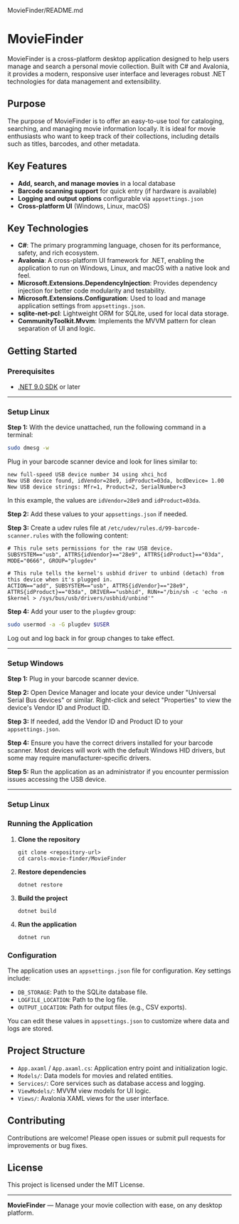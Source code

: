 MovieFinder/README.md
# MovieFinder

MovieFinder is a cross-platform desktop application designed to help users manage and search a personal movie collection. Built with C# and Avalonia, it provides a modern, responsive user interface and leverages robust .NET technologies for data management and extensibility.

## Purpose

The purpose of MovieFinder is to offer an easy-to-use tool for cataloging, searching, and managing movie information locally. It is ideal for movie enthusiasts who want to keep track of their collections, including details such as titles, barcodes, and other metadata.

## Key Features

- **Add, search, and manage movies** in a local database
- **Barcode scanning support** for quick entry (if hardware is available)
- **Logging and output options** configurable via `appsettings.json`
- **Cross-platform UI** (Windows, Linux, macOS)

## Key Technologies

- **C#**: The primary programming language, chosen for its performance, safety, and rich ecosystem.
- **Avalonia**: A cross-platform UI framework for .NET, enabling the application to run on Windows, Linux, and macOS with a native look and feel.
- **Microsoft.Extensions.DependencyInjection**: Provides dependency injection for better code modularity and testability.
- **Microsoft.Extensions.Configuration**: Used to load and manage application settings from `appsettings.json`.
- **sqlite-net-pcl**: Lightweight ORM for SQLite, used for local data storage.
- **CommunityToolkit.Mvvm**: Implements the MVVM pattern for clean separation of UI and logic.

## Getting Started

### Prerequisites

- [.NET 9.0 SDK](https://dotnet.microsoft.com/download) or later

---

### Setup Linux

**Step 1:** With the device unattached, run the following command in a terminal:
```sh
sudo dmesg -w
```
Plug in your barcode scanner device and look for lines similar to:
```
new full-speed USB device number 34 using xhci_hcd
New USB device found, idVendor=28e9, idProduct=03da, bcdDevice= 1.00
New USB device strings: Mfr=1, Product=2, SerialNumber=3
```
In this example, the values are `idVendor=28e9` and `idProduct=03da`.

**Step 2:** Add these values to your `appsettings.json` if needed.

**Step 3:** Create a udev rules file at `/etc/udev/rules.d/99-barcode-scanner.rules` with the following content:
```
# This rule sets permissions for the raw USB device.
SUBSYSTEM=="usb", ATTRS{idVendor}=="28e9", ATTRS{idProduct}=="03da", MODE="0666", GROUP="plugdev"

# This rule tells the kernel's usbhid driver to unbind (detach) from this device when it's plugged in.
ACTION=="add", SUBSYSTEM=="usb", ATTRS{idVendor}=="28e9", ATTRS{idProduct}=="03da", DRIVER=="usbhid", RUN+="/bin/sh -c 'echo -n $kernel > /sys/bus/usb/drivers/usbhid/unbind'"
```

**Step 4:** Add your user to the `plugdev` group:
```sh
sudo usermod -a -G plugdev $USER
```
Log out and log back in for group changes to take effect.

---

### Setup Windows

**Step 1:** Plug in your barcode scanner device.

**Step 2:** Open Device Manager and locate your device under "Universal Serial Bus devices" or similar. Right-click and select "Properties" to view the device's Vendor ID and Product ID.

**Step 3:** If needed, add the Vendor ID and Product ID to your `appsettings.json`.

**Step 4:** Ensure you have the correct drivers installed for your barcode scanner. Most devices will work with the default Windows HID drivers, but some may require manufacturer-specific drivers.

**Step 5:** Run the application as an administrator if you encounter permission issues accessing the USB device.

---

### Setup Linux

### Running the Application

1. **Clone the repository**
   ```
   git clone <repository-url>
   cd carols-movie-finder/MovieFinder
   ```

2. **Restore dependencies**
   ```
   dotnet restore
   ```

3. **Build the project**
   ```
   dotnet build
   ```

4. **Run the application**
   ```
   dotnet run
   ```

### Configuration

The application uses an `appsettings.json` file for configuration. Key settings include:

- `DB_STORAGE`: Path to the SQLite database file.
- `LOGFILE_LOCATION`: Path to the log file.
- `OUTPUT_LOCATION`: Path for output files (e.g., CSV exports).

You can edit these values in `appsettings.json` to customize where data and logs are stored.

## Project Structure

- `App.axaml` / `App.axaml.cs`: Application entry point and initialization logic.
- `Models/`: Data models for movies and related entities.
- `Services/`: Core services such as database access and logging.
- `ViewModels/`: MVVM view models for UI logic.
- `Views/`: Avalonia XAML views for the user interface.

## Contributing

Contributions are welcome! Please open issues or submit pull requests for improvements or bug fixes.

## License

This project is licensed under the MIT License.

---

**MovieFinder** — Manage your movie collection with ease, on any desktop platform.
